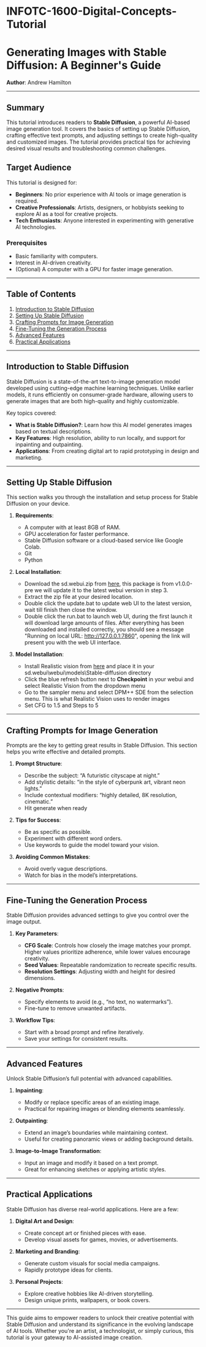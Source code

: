 # INFOTC-1600-Digital-Concepts-Tutorial
# Generating Images with Stable Diffusion: A Beginner's Guide

**Author**: Andrew Hamilton

---

## Summary

This tutorial introduces readers to **Stable Diffusion**, a powerful AI-based image generation tool. It covers the basics of setting up Stable Diffusion, crafting effective text prompts, and adjusting settings to create high-quality and customized images. The tutorial provides practical tips for achieving desired visual results and troubleshooting common challenges.

## Target Audience

This tutorial is designed for:

- **Beginners**: No prior experience with AI tools or image generation is required.
- **Creative Professionals**: Artists, designers, or hobbyists seeking to explore AI as a tool for creative projects.
- **Tech Enthusiasts**: Anyone interested in experimenting with generative AI technologies.

### Prerequisites
- Basic familiarity with computers.
- Interest in AI-driven creativity.
- (Optional) A computer with a GPU for faster image generation.

---

## Table of Contents

1. [Introduction to Stable Diffusion](#introduction-to-stable-diffusion)
2. [Setting Up Stable Diffusion](#setting-up-stable-diffusion)
3. [Crafting Prompts for Image Generation](#crafting-prompts-for-image-generation)
4. [Fine-Tuning the Generation Process](#fine-tuning-the-generation-process)
5. [Advanced Features](#advanced-features)
6. [Practical Applications](#practical-applications)

---

## Introduction to Stable Diffusion

Stable Diffusion is a state-of-the-art text-to-image generation model developed using cutting-edge machine learning techniques. Unlike earlier models, it runs efficiently on consumer-grade hardware, allowing users to generate images that are both high-quality and highly customizable.

Key topics covered:
- **What is Stable Diffusion?**: Learn how this AI model generates images based on textual descriptions.
- **Key Features**: High resolution, ability to run locally, and support for inpainting and outpainting.
- **Applications**: From creating digital art to rapid prototyping in design and marketing.

---

## Setting Up Stable Diffusion

This section walks you through the installation and setup process for Stable Diffusion on your device.

1. **Requirements**:
   - A computer with at least 8GB of RAM.
   - GPU acceleration for faster performance.
   - Stable Diffusion software or a cloud-based service like Google Colab.
   - Git
   - Python

2. **Local Installation**:
   - Download the sd.webui.zip from [here](https://github.com/AUTOMATIC1111/stable-diffusion-webui/releases/tag/v1.0.0-pre), this package is from v1.0.0-pre we will update it to the latest webui version in step 3.
   - Extract the zip file at your desired location.
   - Double click the update.bat to update web UI to the latest version, wait till finish then close the window.
   - Double click the run.bat to launch web UI, during the first launch it will download large amounts of files. After everything has been downloaded and installed correctly, you should see a message "Running on local URL:  http://127.0.0.1:7860", opening the link will present you with the web UI interface.

3. **Model Installation**:
   - Install Realistic vision from [here](https://civitai.com/models/4201/realistic-vision-v60-b1) and place it in your sd.webui\webui\models\Stable-diffusion directory
   - Click the blue refresh button next to **Checkpoint** in your webui and select Realistic Vision from the dropdown menu
   - Go to the sampler menu and select DPM++ SDE from the selection menu. This is what Realistic Vision uses to render images
   - Set CFG to 1.5 and Steps to 5
  
---

## Crafting Prompts for Image Generation

Prompts are the key to getting great results in Stable Diffusion. This section helps you write effective and detailed prompts.

1. **Prompt Structure**:
   - Describe the subject: “A futuristic cityscape at night.”
   - Add stylistic details: “in the style of cyberpunk art, vibrant neon lights.”
   - Include contextual modifiers: “highly detailed, 8K resolution, cinematic.”
   - Hit generate when ready

2. **Tips for Success**:
   - Be as specific as possible.
   - Experiment with different word orders.
   - Use keywords to guide the model toward your vision.

3. **Avoiding Common Mistakes**:
   - Avoid overly vague descriptions.
   - Watch for bias in the model’s interpretations.

---

## Fine-Tuning the Generation Process

Stable Diffusion provides advanced settings to give you control over the image output.

1. **Key Parameters**:
   - **CFG Scale**: Controls how closely the image matches your prompt. Higher values prioritize adherence, while lower values encourage creativity.
   - **Seed Values**: Repeatable randomization to recreate specific results.
   - **Resolution Settings**: Adjusting width and height for desired dimensions.

2. **Negative Prompts**:
   - Specify elements to avoid (e.g., “no text, no watermarks”).
   - Fine-tune to remove unwanted artifacts.

3. **Workflow Tips**:
   - Start with a broad prompt and refine iteratively.
   - Save your settings for consistent results.

---

## Advanced Features

Unlock Stable Diffusion’s full potential with advanced capabilities.

1. **Inpainting**:
   - Modify or replace specific areas of an existing image.
   - Practical for repairing images or blending elements seamlessly.

2. **Outpainting**:
   - Extend an image’s boundaries while maintaining context.
   - Useful for creating panoramic views or adding background details.

3. **Image-to-Image Transformation**:
   - Input an image and modify it based on a text prompt.
   - Great for enhancing sketches or applying artistic styles.

---

## Practical Applications

Stable Diffusion has diverse real-world applications. Here are a few:

1. **Digital Art and Design**:
   - Create concept art or finished pieces with ease.
   - Develop visual assets for games, movies, or advertisements.

2. **Marketing and Branding**:
   - Generate custom visuals for social media campaigns.
   - Rapidly prototype ideas for clients.

3. **Personal Projects**:
   - Explore creative hobbies like AI-driven storytelling.
   - Design unique prints, wallpapers, or book covers.

---

This guide aims to empower readers to unlock their creative potential with Stable Diffusion and understand its significance in the evolving landscape of AI tools. Whether you're an artist, a technologist, or simply curious, this tutorial is your gateway to AI-assisted image creation.

